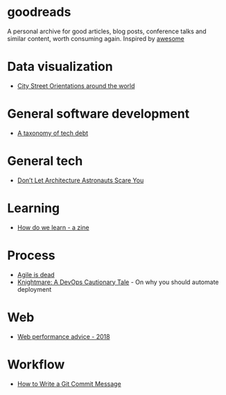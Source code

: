 # goodreads
A personal archive for good articles, blog posts, conference talks and similar content, worth consuming again. Inspired by [awesome](https://github.com/sindresorhus/awesome)

# Data visualization
* [City Street Orientations around the world](https://geoffboeing.com/2018/07/city-street-orientations-world/)

# General software development
* [A taxonomy of tech debt](https://engineering.riotgames.com/news/taxonomy-tech-debt)

# General tech
* [Don’t Let Architecture Astronauts Scare You](https://www.joelonsoftware.com/2001/04/21/dont-let-architecture-astronauts-scare-you/)

# Learning
* [How do we learn - a zine](https://blog.ncase.me/how-do-we-learn-a-zine/)

# Process
* [Agile is dead](https://www.youtube.com/watch?v=a-BOSpxYJ9M)
* [Knightmare: A DevOps Cautionary Tale](https://dougseven.com/2014/04/17/knightmare-a-devops-cautionary-tale/) - On why you should automate deployment

# Web
* [Web performance advice - 2018](https://www.keycdn.com/blog/web-performance-advice-2018/)

# Workflow
* [How to Write a Git Commit Message](https://chris.beams.io/posts/git-commit/)
